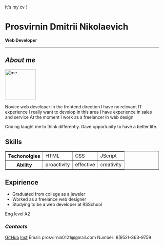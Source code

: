 It's my cv !

<h1>Prosvirnin Dmitrii Nikolaevich</h1>
 <p><strong>Web Developer</strong></p>
 <hr>
 <h2><i>About me</i></h2>
 <img src="C:\Users\01\Desktop\photo_2021-09-27_12-20-05.jpg" width="100px" hight="120px" alt="me">
 <p>Novice web developer in the frontend direction
I have no relevant IT experience
I really want to develop in this area
I have experience in sales and service
At the moment I work as a freelancer in web design</p>
 <p>Coding taught me to think differently. Gave opportunity to have a better life.</p>
 <h2>Skills</h2>
<table border="1">
<tr>
<th>Techonolgies</th>
<td>HTML</td>
<td>CSS</td>
<td>JScript</td>
</tr>
<tr>
<th>Ability</th>
<td>proactivity</td>
<td>effective</td>
<td>creativity</td>
</tr>
</table>
<h2>Expirience</h2>
<p>
<ul>
<li>Graduated from college as a jeweler</li>
<li>Worked as a freelance web designer</li>
<li>Studying to be a web developer at RSSchool</li>
</ul>
</p>
<p>Eng level A2</p>
<h3><i>Contacts</i></h3>
<a href="http://surl.li/anhmr">GitHub</a>
<a href="https://instagram.com/17.cloud.s?utm_medium=copy_link">Inst</a>
Email: prosvirnin0121@gmail.com  
Number: 8(952)-363-9759
